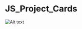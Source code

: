 # JS_Project_Cards
![Alt text](https://github.com/DreamLife37/JS_Project_Cards/blob/main/cards.gif)
